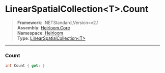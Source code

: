 # LinearSpatialCollection\<T>.Count

> **Framework**: .NETStandard,Version=v2.1  
> **Assembly**: [Heirloom.Core][0]  
> **Namespace**: [Heirloom][0]  
> **Type**: [LinearSpatialCollection\<T>][1]

--------------------------------------------------------------------------------

### Count

```cs
int Count { get; }
```

[0]: ../Heirloom.Core.md
[1]: Heirloom.LinearSpatialCollection[T].md
